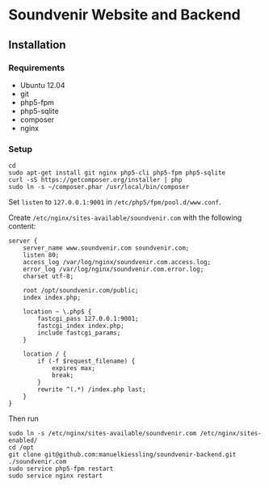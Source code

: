 # Soundvenir Website and Backend

## Installation

### Requirements

* Ubuntu 12.04
* git
* php5-fpm
* php5-sqlite
* composer
* nginx

### Setup

    cd
    sudo apt-get install git nginx php5-cli php5-fpm php5-sqlite
    curl -sS https://getcomposer.org/installer | php
    sudo ln -s ~/composer.phar /usr/local/bin/composer

Set `listen` to `127.0.0.1:9001` in `/etc/php5/fpm/pool.d/www.conf`.

Create `/etc/nginx/sites-available/soundvenir.com` with the following content:

    server {
        server_name www.soundvenir.com soundvenir.com;
        listen 80;
        access_log /var/log/nginx/soundvenir.com.access.log;
        error_log /var/log/nginx/soundvenir.com.error.log;
        charset utf-8;
    
        root /opt/soundvenir.com/public;
        index index.php;
    
        location ~ \.php$ {
            fastcgi_pass 127.0.0.1:9001;
            fastcgi_index index.php;
            include fastcgi_params;
        }
    
        location / {
            if (-f $request_filename) {
                expires max;
                break;
            }
            rewrite ^(.*) /index.php last;
        }
    }

Then run

    sudo ln -s /etc/nginx/sites-available/soundvenir.com /etc/nginx/sites-enabled/
    cd /opt
    git clone git@github.com:manuelkiessling/soundvenir-backend.git ./soundvenir.com
    sudo service php5-fpm restart
    sudo service nginx restart


